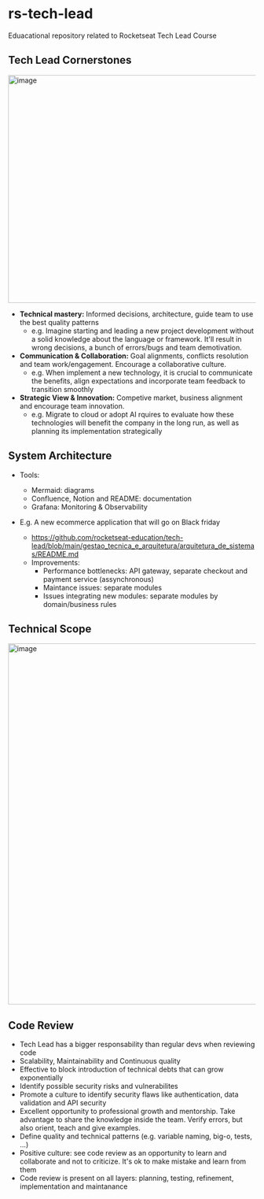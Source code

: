 # rs-tech-lead
Eduacational repository related to Rocketseat Tech Lead Course

## Tech Lead Cornerstones
<img width="532" height="463" alt="image" src="https://github.com/user-attachments/assets/685ab74f-f87a-45cc-a0c9-5cd746d77c04" />

- **Technical mastery:** Informed decisions, architecture, guide team to use the best quality patterns
  - e.g. Imagine starting and leading a new project development without a solid knowledge about the language or framework. It'll result in wrong decisions, a bunch of errors/bugs and team demotivation. 
- **Communication & Collaboration:** Goal alignments, conflicts resolution and team work/engagement. Encourage a collaborative culture.
  - e.g. When implement a new technology, it is crucial to communicate the benefits, align expectations and incorporate team feedback to transition smoothly 
- **Strategic View & Innovation:** Competive market, business alignment and encourage team innovation.
  - e.g. Migrate to cloud or adopt AI rquires to evaluate how these technologies will benefit the company in the long run, as well as planning its implementation strategically
 
## System Architecture
- Tools:
  - Mermaid: diagrams
  - Confluence, Notion and README: documentation
  - Grafana: Monitoring & Observability
 
- E.g. A new ecommerce application that will go on Black friday
  - https://github.com/rocketseat-education/tech-lead/blob/main/gestao_tecnica_e_arquitetura/arquitetura_de_sistemas/README.md
  - Improvements:
    -  Performance bottlenecks: API gateway, separate checkout and payment service (assynchronous)
    -  Maintance issues: separate modules
    -  Issues integrating new modules: separate modules by domain/business rules
   
## Technical Scope
<img width="855" height="734" alt="image" src="https://github.com/user-attachments/assets/455c545f-a872-454e-96c3-6f64914b6704" />

## Code Review
- Tech Lead has a bigger responsability than regular devs when reviewing code
- Scalability, Maintainability and Continuous quality
- Effective to block introduction of technical debts that can grow exponentially
- Identify possible security risks and vulnerabilites
- Promote a culture to identify security flaws like authentication, data validation and API security
- Excellent opportunity to professional growth and mentorship. Take advantage to share the knowledge inside the team. Verify errors, but also orient, teach and give examples.
- Define quality and technical patterns (e.g. variable naming, big-o, tests, ...)
- Positive culture: see code review as an opportunity to learn and collaborate and not to criticize. It's ok to make mistake and learn from them
- Code review is present on all layers: planning, testing, refinement, implementation and maintanance
